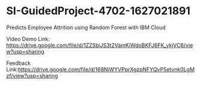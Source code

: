 # SI-GuidedProject-4702-1627021891
Predicts Employee Attrition using Random Forest with IBM Cloud

Video Demo Link: https://drive.google.com/file/d/1ZZSbiJS3t2VamKiWdoBKFJ6FK_ykjVC6/view?usp=sharing

Feedback Link:https://drive.google.com/file/d/168NiWYVPprXgzpNFYQvP5etvnk0LgMzf/view?usp=sharing
